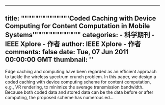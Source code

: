 
---
title: """""""""""""'Coded Caching with Device Computing for Content Computation in Mobile Systems'"""""""""""""
categories: 
    - 科学期刊
    - IEEE Xplore - 作者
author: IEEE Xplore - 作者
comments: false
date: Tue, 07 Jun 2011 00:00:00 GMT
thumbnail: ''
---

<div>   
Edge caching and computing have been regarded as an efficient approach to tackle the wireless spectrum crunch problem. In this paper, we design a coded caching with device computing scheme for content computation, e.g., VR rendering, to minimize the average transmission bandwidth. Because both coded data and stored data can be the data before or after computing, the proposed scheme has numerous ed...  
</div>
            